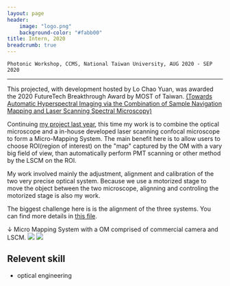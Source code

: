 ```yaml
---
layout: page
header:
    image: "logo.png"
    background-color: "#fabb00"
title: Intern, 2020
breadcrumb: true
---
```


`Photonic Workshop, CCMS, National Taiwan University, AUG 2020 - SEP 2020`

---

This projected, with development hosted by Lo Chao Yuan, was awarded the 2020 FutureTech Breakthrough Award by MOST of Taiwan. [(Towards Automatic Hyperspectral Imaging via the Combination of Sample Navigation Mapping and Laser Scanning Spectral Microscopy)](https://www.futuretech.org.tw/futuretech/index.php?action=winner_list_2020&utm_source=Website&utm_medium=Post&utm_campaign=Winner_list&web_lang=en-us)

Continuing [my project last year](/experiences/intern_at_PW_2019), this time my work is to combine the optical microscope and a in-house developed laser scanning confocal microscope to form a Micro-Mapping System. The main benefit here is to allow users to choose ROI(region of interest) on the "map" captured by the OM with a vary big field of view, than automatically perform PMT scanning or other method by the LSCM on the ROI.

My work involved mainly the adjustment, alignment and calibration of the two very precise optical system. Because we use a motorized stage to move the object between the two microscope, alignning and controling the motorized stage is also my work.

The biggest challenge here is is the alignment of the three systems. You can find more details in [this file](/docs/MMS-report.pdf).

&darr; Micro Mapping System with a OM comprised of commercial camera and LSCM.
![](https://i.imgur.com/MwuA5Dp.jpg)
![](https://i.imgur.com/stvOovk.jpg)

## Relevent skill
- optical engineering